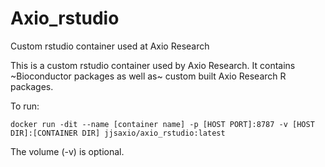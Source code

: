 # Axio_rstudio
Custom rstudio container used at Axio Research

This is a custom rstudio container used by Axio Research. It contains ~Bioconductor packages as well as~ custom built Axio Research R packages.

To run:

```
docker run -dit --name [container name] -p [HOST PORT]:8787 -v [HOST DIR]:[CONTAINER DIR] jjsaxio/axio_rstudio:latest
```

The volume (-v) is optional.
